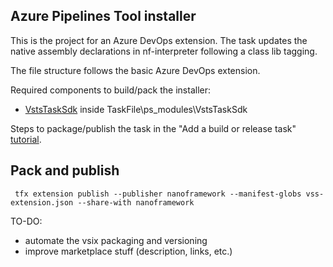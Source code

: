 ## Azure Pipelines Tool installer

This is the project for an Azure DevOps extension. The task updates the native assembly declarations in nf-interpreter following a class lib tagging.

The file structure follows the basic Azure DevOps extension.

Required components to build/pack the installer:
- [VstsTaskSdk](https://github.com/Microsoft/azure-pipelines-task-lib/tree/master/powershell) inside TaskFile\ps_modules\VstsTaskSdk

Steps to package/publish the task in the "Add a build or release task" [tutorial](https://docs.microsoft.com/en-us/azure/devops/extend/develop/add-build-task?view=vsts#packageext).

## Pack and publish

` tfx extension publish --publisher nanoframework --manifest-globs vss-extension.json --share-with nanoframework`

TO-DO:
- automate the vsix packaging and versioning 
- improve marketplace stuff (description, links, etc.)